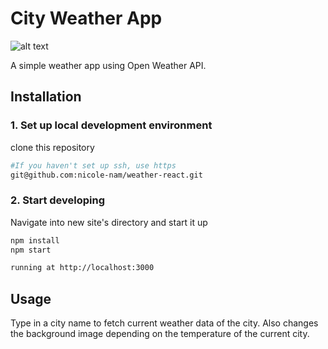 # City Weather App

![alt text](http://nicolenam.com/images/project-img/weather-app.png)

A simple weather app using Open Weather API.

## Installation

### 1. Set up local development environment

clone this repository

```bash
#If you haven't set up ssh, use https
git@github.com:nicole-nam/weather-react.git
```

### 2. Start developing

Navigate into new site's directory and start it up

```bash
npm install
npm start

running at http://localhost:3000
```

## Usage

Type in a city name to fetch current weather data of the city. Also changes the background image depending on the temperature of the current city.
